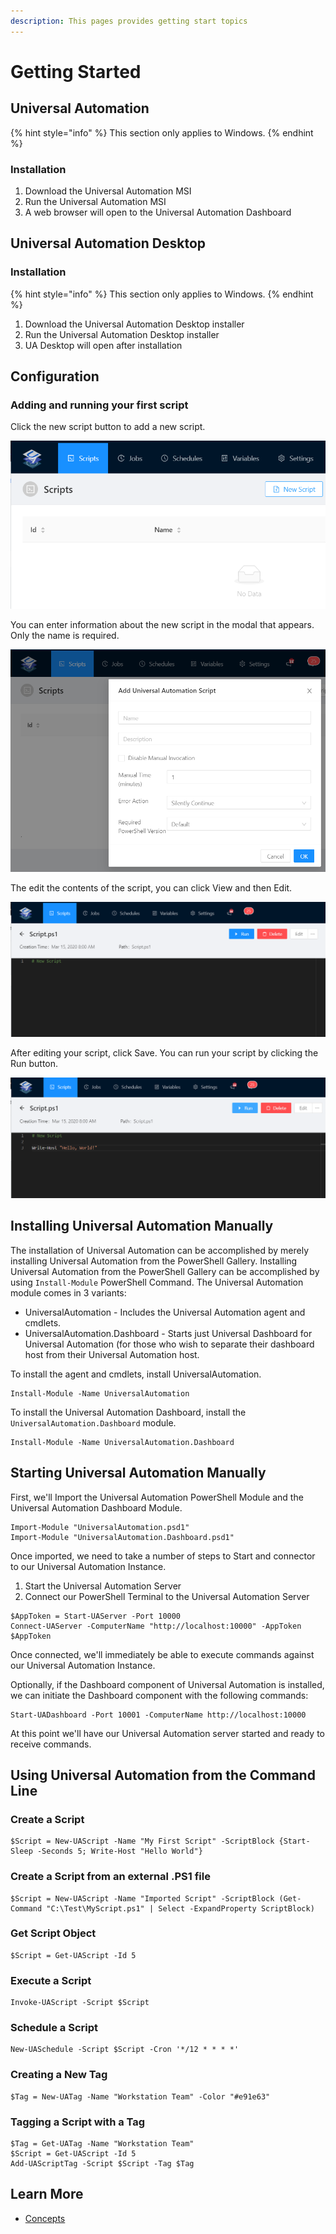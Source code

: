 ```yaml
---
description: This pages provides getting start topics
---
```


# Getting Started

## Universal Automation 

{% hint style="info" %}
This section only applies to Windows. 
{% endhint %}

### Installation

1. Download the Universal Automation MSI
2. Run the Universal Automation MSI 
3. A web browser will open to the Universal Automation Dashboard 



## Universal Automation Desktop

### Installation

{% hint style="info" %}
This section only applies to Windows. 
{% endhint %}

1. Download the Universal Automation Desktop installer
2. Run the Universal Automation Desktop installer
3. UA Desktop will open after installation

## Configuration

### Adding and running your first script

Click the new script button to add a new script. 

![Click the new script button](.gitbook/assets/image%20%2816%29.png)

You can enter information about the new script in the modal that appears. Only the name is required. 

![](.gitbook/assets/image%20%2813%29.png)

The edit the contents of the script, you can click View and then Edit.

![](.gitbook/assets/image%20%284%29.png)



After editing your script, click Save. You can run your script by clicking the Run button. 

![](.gitbook/assets/image%20%282%29.png)

## Installing Universal Automation Manually

The installation of Universal Automation can be accomplished by merely installing Universal Automation from the PowerShell Gallery. Installing Universal Automation from the PowerShell Gallery can be accomplished by using `Install-Module` PowerShell Command. The Universal Automation module comes in 3 variants:

* UniversalAutomation - Includes the Universal Automation agent and cmdlets. 
* UniversalAutomation.Dashboard - Starts just Universal Dashboard for Universal Automation \(for those who wish to separate their dashboard host from their Universal Automation host.

To install the agent and cmdlets, install UniversalAutomation.

```text
Install-Module -Name UniversalAutomation
```

To install the Universal Automation Dashboard, install the `UniversalAutomation.Dashboard` module.

```text
Install-Module -Name UniversalAutomation.Dashboard
```

## Starting Universal Automation Manually

First, we'll Import the Universal Automation PowerShell Module and the Universal Automation Dashboard Module.

```text
Import-Module "UniversalAutomation.psd1"
Import-Module "UniversalAutomation.Dashboard.psd1"
```

Once imported, we need to take a number of steps to Start and connector to our Universal Automation Instance.

1. Start the Universal Automation Server
2. Connect our PowerShell Terminal to the Universal Automation Server

```text
$AppToken = Start-UAServer -Port 10000
Connect-UAServer -ComputerName "http://localhost:10000" -AppToken $AppToken
```

Once connected, we'll immediately be able to execute commands against our Universal Automation Instance.

Optionally, if the Dashboard component of Universal Automation is installed, we can initiate the Dashboard component with the following commands:

```text
Start-UADashboard -Port 10001 -ComputerName http://localhost:10000
```

At this point we'll have our Universal Automation server started and ready to receive commands.

## Using Universal Automation from the Command Line

### Create a Script

```text
$Script = New-UAScript -Name "My First Script" -ScriptBlock {Start-Sleep -Seconds 5; Write-Host "Hello World"}
```

### Create a Script from an external .PS1 file

```text
$Script = New-UAScript -Name "Imported Script" -ScriptBlock (Get-Command "C:\Test\MyScript.ps1" | Select -ExpandProperty ScriptBlock)
```

### Get Script Object

```text
$Script = Get-UAScript -Id 5
```

### Execute a Script

```text
Invoke-UAScript -Script $Script
```

### Schedule a Script

```text
New-UASchedule -Script $Script -Cron '*/12 * * * *'
```

### Creating a New Tag

```text
$Tag = New-UATag -Name "Workstation Team" -Color "#e91e63"
```

### Tagging a Script with a Tag

```text
$Tag = Get-UATag -Name "Workstation Team"
$Script = Get-UAScript -Id 5
Add-UAScriptTag -Script $Script -Tag $Tag
```

## Learn More

* [Concepts](concepts/)

